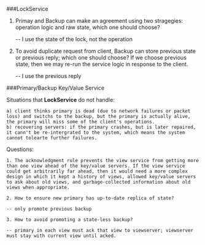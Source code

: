 ###LockService
1. Primay and Backup can make an agreement using two stragegies: operation logic and raw state, which one should choose?
  
    -- I use the state of the lock, not the operation
  
2. To avoid duplicate request from client, Backup can store previous state or previous reply; which one should choose? If we choose previous state, then we may re-run the service logic in response to the client.
    
    -- I use the previous reply

###Primary/Backup Key/Value Service

Situations that **LockService** do not handle:

	a) client thinks primary is dead (due to network failures or packet loss) and switchs to the backup, but the primary is actually alive, the primary will miss some of the client's operations.
	b) recovering servers: if the primary crashes, but is later repaired, it cann't be re-intergrated to the system, which means the system cannot tolearte further failures. 


Questions:

	1. The acknowledgment rule prevents the view service from getting more than one view ahead of the key/value servers. If the view service could get arbitrarily far ahead, then it would need a more complex design in which it kept a history of views, allowed key/value servers to ask about old views, and garbage-collected information about old views when appropriate.

	2. How to ensure new primary has up-to-date replica of state?

    -- only promote previous backup
    
	3. How to avoid promoting a state-less backup?

    -- primary in each view must ack that view to viewserver; viewserver must stay with current view until acked.
    


